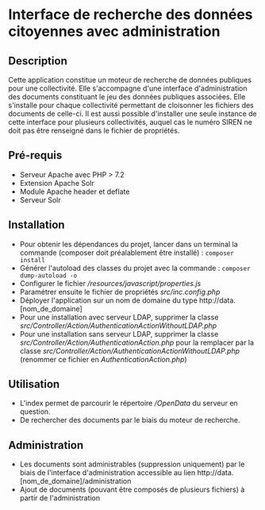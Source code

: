 # Interface de recherche des données citoyennes avec administration

## Description
Cette application constitue un moteur de recherche de données publiques pour une collectivité. Elle s'accompagne d'une interface d'administration des documents constituant le jeu des données publiques associées.
Elle s'installe pour chaque collectivité permettant de cloisonner les fichiers des documents de celle-ci. Il est aussi possible d'installer une seule instance de cette interface pour plusieurs collectivités, auquel cas le numéro SIREN ne doit pas être renseigné dans le fichier de propriétés.

## Pré-requis
- Serveur Apache avec PHP > 7.2
- Extension Apache Solr
- Module Apache header et deflate
- Serveur Solr

## Installation
- Pour obtenir les dépendances du projet, lancer dans un terminal la commande (composer doit préalablement être installé) : `composer install`
- Générer l'autoload des classes du projet avec la commande : `composer dump-autoload -o`
- Configurer le fichier */resources/javascript/properties.js*
- Paramétrer ensuite le fichier de propriétés *src/inc.config.php*
- Déployer l'application sur un nom de domaine du type http://data.[nom_de_domaine]
- Pour une installation avec serveur LDAP, supprimer la classe *src/Controller/Action/AuthenticationActionWithoutLDAP.php*
- Pour une installation sans serveur LDAP, supprimer la classe *src/Controller/Action/AuthenticationAction.php* pour la remplacer par la classe *src/Controller/Action/AuthenticationActionWithoutLDAP.php* (renommer ce fichier en *AuthenticationAction.php*)

## Utilisation
- L'index permet de parcourir le répertoire */OpenData* du serveur en question.
- De rechercher des documents par le biais du moteur de recherche.

## Administration
- Les documents sont administrables (suppression uniquement) par le biais de l'interface d'administration accessible au lien http://data.[nom_de_domaine]/administration
- Ajout de documents (pouvant être composés de plusieurs fichiers) à partir de l'administration
